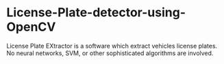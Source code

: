 # License-Plate-detector-using-OpenCV
License Plate EXtractor is a software which extract vehicles license plates. No neural networks, SVM, or other sophisticated algorithms are involved.
